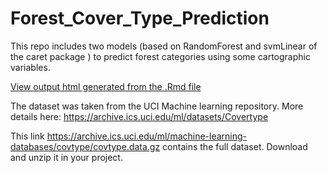 # Forest_Cover_Type_Prediction

This repo includes two models (based on RandomForest and svmLinear of the caret package ) to predict forest categories using some cartographic variables.

[View output html generated from the .Rmd file](http://joseallones.github.io/Forest_Cover_Type_Prediction/Classification_Covertype_RandomForest_SVM.html) 

The dataset was taken from the UCI Machine learning repository. More details here: https://archive.ics.uci.edu/ml/datasets/Covertype 

This link https://archive.ics.uci.edu/ml/machine-learning-databases/covtype/covtype.data.gz contains the full dataset. Download and unzip it in your project.

